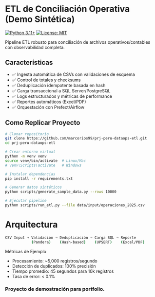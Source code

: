 # ETL de Conciliación Operativa (Demo Sintética)

[![Python 3.11+](https://img.shields.io/badge/python-3.11+-blue.svg)](https://www.python.org/downloads/)
[![License: MIT](https://img.shields.io/badge/License-MIT-yellow.svg)](https://opensource.org/licenses/MIT)

Pipeline ETL robusto para conciliación de archivos operativos/contables con observabilidad completa.

## Características

- ✅ Ingesta automática de CSVs con validaciones de esquema
- ✅ Control de totales y checksums
- ✅ Deduplicación idempotente basada en hash
- ✅ Carga transaccional a SQL Server/PostgreSQL
- ✅ Logs estructurados y métricas de performance
- ✅ Reportes automáticos (Excel/PDF)
- ✅ Orquestación con Prefect/Airflow

## Como Replicar Proyecto
```bash
# Clonar repositorio
git clone https://github.com/marcorios99/prj-peru-dataops-etl.git
cd prj-peru-dataops-etl

# Crear entorno virtual
python -m venv venv
source venv/bin/activate  # Linux/Mac
# venv\Scripts\activate   # Windows

# Instalar dependencias
pip install -r requirements.txt

# Generar datos sintéticos
python scripts/generate_sample_data.py --rows 10000

# Ejecutar pipeline
python scripts/run_etl.py --file data/input/operaciones_2025.csv
```

# Arquitectura
```bash
CSV Input → Validación → Deduplicación → Carga SQL → Reporte
            (Pandera)    (Hash-based)    (UPSERT)    (Excel/PDF)
```
Métricas de Ejemplo

- Procesamiento: ~5,000 registros/segundo
- Detección de duplicados: 100% precisión
- Tiempo promedio: 45 segundos para 10k registros
- Tasa de error: < 0.1%

### Proyecto de demostración para portfolio.